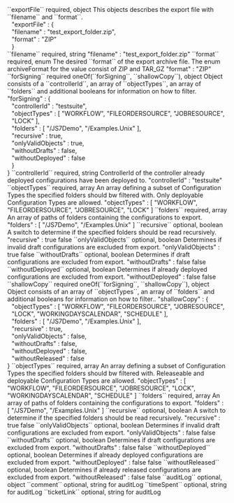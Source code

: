 <tr>
<td>``exportFile``</td>
<td>required, object</td>
<td>This objects describes the export file with ``filename`` and ``format``.</td>
<td><div style="padding-left:10px;">"exportFile" : {</div>
    <div style="padding-left:10px;">"filename" : "test_export_folder.zip",</div>
    <div style="padding-left:10px;">"format" : "ZIP"</div>
    <div style="padding-left:10px;">}</div></td>
<td></td>
</tr>
<tr>
<td style="padding-left:20px;">``filename``</td>
<td>required, string</td>
<td></td>
<td>"filename" : "test_export_folder.zip"</td>
<td></td>
</tr>
<tr>
<td style="padding-left:20px;">``format``</td>
<td>required, enum</td>
<td>The desired ``format`` of the export archive file. The enum archiveFormat for the value consist of ZIP and TAR_GZ</td>
<td>"format" : "ZIP"</td>
<td></td>
</tr>
<tr>
<td>``forSigning``</td>
<td>required oneOf(``forSigning``, ``shallowCopy``), object</td>
<td>Object consists of a ``controllerId``, an array of ``objectTypes``, an array of ``folders`` and additional booleans for information on how to filter.</td>
<td>"forSigning" : {
<div style="padding-left:10px;">"controllerId" : "testsuite",</div>
<div style="padding-left:10px;">"objectTypes" : [ "WORKFLOW", "FILEORDERSOURCE", "JOBRESOURCE", "LOCK" ],</div>
<div style="padding-left:10px;">"folders" : [ "/JS7Demo", "/Examples.Unix" ],</div>
<div style="padding-left:10px;">"recursive" : true,</div>
<div style="padding-left:10px;">"onlyValidObjects" : true,</div>
<div style="padding-left:10px;">"withoutDrafts" : false,</div>
<div style="padding-left:10px;">"withoutDeployed" : false</div>
<div style="padding-left:10px;">}</div>
}</td>
<td></td>
</tr>
<tr>
<td style="padding-left:20px;">``controllerId``</td>
<td>required, string</td>
<td>ControllerId of the controller already deployed configurations have been deployed to.</td>
<td>"controllerId" : "testsuite"</td>
<td></td>
</tr>
<tr>
<td style="padding-left:20px;">``objectTypes``</td>
<td>required, array</td>
<td>An array defining a subset of Configuration Types the specified folders should bw filtered with. Only deployable Configuration Types are allowed.</td>
<td>"objectTypes" : [ "WORKFLOW", "FILEORDERSOURCE", "JOBRESOURCE", "LOCK" ]</td>
<td></td>
</tr>
<tr>
<td style="padding-left:20px;">``folders``</td>
<td>required, array</td>
<td>An array of paths of folders containing the configurations to export.</td>
<td>"folders" : [ "/JS7Demo", "/Examples.Unix" ]</td>
<td></td>
</tr>
<tr>
<td style="padding-left:20px;">``recursive``</td>
<td>optional, boolean</td>
<td>A switch to determine if the specified folders should be read recursively.</td>
<td>"recursive" : true</td>
<td>false</td>
</tr>
<tr>
<td style="padding-left:20px;">``onlyValidObjects``</td>
<td>optional, boolean</td>
<td>Determines if invalid draft configurations are excluded from export.</td>
<td>"onlyValidObjects" : true</td>
<td>false</td>
</tr>
<tr>
<td style="padding-left:20px;">``withoutDrafts``</td>
<td>optional, boolean</td>
<td>Determines if draft configurations are excluded from export.</td>
<td>"withoutDrafts" : false</td>
<td>false</td>
</tr>
<tr>
<td style="padding-left:20px;">``withoutDeployed``</td>
<td>optional, boolean</td>
<td>Determines if already deployed configurations are excluded from export.</td>
<td>"withoutDeployed" : false</td>
<td>false</td>
</tr>
<tr>
<td>``shallowCopy``</td>
<td>required oneOf(``forSigning``, ``shallowCopy``), object</td>
<td>Object consists of an array of ``objectTypes``, an array of ``folders`` and additional booleans for information on how to filter..</td>
<td>"shallowCopy" : {
<div style="padding-left:10px;">"objectTypes" : [ "WORKFLOW", "FILEORDERSOURCE", "JOBRESOURCE", "LOCK", "WORKINGDAYSCALENDAR", "SCHEDULE" ],</div>
<div style="padding-left:10px;">"folders" : [ "/JS7Demo", "/Examples.Unix" ],</div>
<div style="padding-left:10px;">"recursive" : true,</div>
<div style="padding-left:10px;">"onlyValidObjects" : false,</div>
<div style="padding-left:10px;">"withoutDrafts" : false,</div>
<div style="padding-left:10px;">"withoutDeployed" : false,</div>
<div style="padding-left:10px;">"withoutReleased" : false</div>
}</td>
<td></td>
</tr>
<tr>
<td style="padding-left:20px;">``objectTypes``</td>
<td>required, array</td>
<td>An array defining a subset of Configuration Types the specified folders should bw filtered with. Releaseable and deployable Configuration Types are allowed.</td>
<td>"objectTypes" : [ "WORKFLOW", "FILEORDERSOURCE", "JOBRESOURCE", "LOCK", "WORKINGDAYSCALENDAR", "SCHEDULE" ]</td>
<td></td>
</tr>
<tr>
<td style="padding-left:20px;">``folders``</td>
<td>required, array</td>
<td>An array of paths of folders containing the configurations to export.</td>
<td>"folders" : [ "/JS7Demo", "/Examples.Unix" ]</td>
<td></td>
</tr>
<tr>
<td style="padding-left:20px;">``recursive``</td>
<td>optional, boolean</td>
<td>A switch to determine if the specified folders should be read recursively.</td>
<td>"recursive" : true</td>
<td>false</td>
</tr>
<tr>
<td style="padding-left:20px;">``onlyValidObjects``</td>
<td>optional, boolean</td>
<td>Determines if invalid draft configurations are excluded from export.</td>
<td>"onlyValidObjects" : false</td>
<td>false</td>
</tr>
<tr>
<td style="padding-left:20px;">``withoutDrafts``</td>
<td>optional, boolean</td>
<td>Determines if draft configurations are excluded from export.</td>
<td>"withoutDrafts" : false</td>
<td>false</td>
</tr>
<tr>
<td style="padding-left:20px;">``withoutDeployed``</td>
<td>optional, boolean</td>
<td>Determines if already deployed configurations are excluded from export.</td>
<td>"withoutDeployed" : false</td>
<td>false</td>
</tr>
<tr>
<td style="padding-left:20px;">``withoutReleased``</td>
<td>optional, boolean</td>
<td>Determines if already released configurations are excluded from export.</td>
<td>"withoutReleased" : false</td>
<td>false</td>
</tr>
<tr>
<td>``auditLog``</td>
<td>optional, object</td>
<td></td>
<td></td>
<td></td>
</tr>
<tr>
<td style="padding-left:20px;">``comment``</td>
<td>optional, string</td>
<td>for auditLog</td>
<td></td>
<td></td>
</tr>
<tr>
<td style="padding-left:20px;">``timeSpent``</td>
<td>optional, string</td>
<td>for auditLog</td>
<td></td>
<td></td>
</tr>
<tr>
<td style="padding-left:20px;">``ticketLink``</td>
<td>optional, string</td>
<td>for auditLog</td>
<td></td>
<td></td>
</tr>
